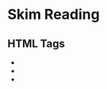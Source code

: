
# Skim Reading 
## HTML Tags
* <body>
* <head>
* <title>

## Create web page on pc

* To create your first web page on a PC, start up Notepad. You can find this by going to:

Start
 All Programs (or Programs)
 Accessories
 Notepad

You might also like to download 
a free editor called Notepad++ 
from notepad-plus-plus.org.

* Type the code shown on the 
right.

* Go to the File menu and select Save as... You will need to save the file somewhere you can remember. If you like, you could create a folder for any examples that you try out from this book.

* Start your web browser. Go to the File menu and select Open. Browse to the file that you just created, select it and click on the Open button. The result should look something like the screen shot to the left.


## Creating a Web Page on a 

* To create your first web page on a Mac, start up TextEdit. This should be in your Applications
folder.

* Type the code shown on the right.

* Now go to the File menu and select Save as... You will need to save the file somewhere you can remember.

* Next, start your web browser, go to the File menu, and select Open. You should browse to the file that you just created, select it and click on the Open button. The result should look like the screen shot to the left.

* X HTML pages are text documents.

## Summary
* X HTML uses tags (characters that sit inside angled brackets) to give the information they surround special meaning.
* X Tags are often referred to as elements.
* X Tags usually come in pairs. The opening tag denotes the start of a piece of content; the closing tag denotes the end.
* X Opening tags can carry attributes, which tell us more about the content of that element.
* X Attributes require a name and a value.
* X To learn HTML you need to know what tags are available for you to use, what they do, and where they can go.


# Focused Reading

## Summary of chapter 8 

* The different versions of HTML and how to indicate which version you are using
* How to add comments to your code
* Global attributes, which are attributes that can be used on any element, including the class and id attributes
* Elements that are used to group together parts of the page where no other element is suitable
* How to embed a page within a page using iframes
* How to add information about the web page using the <meta> element
* Adding characters such as angled brackets and copyright symbols


## Different versions of html
### HTML4
* With the exception of a few elements added in HTML5 (which have been highlighted), the elements you have seen in this book were all available in HTML 4, although HTML 4 had some presentational elements to control the appearance of pages, authors are not recommended to use them any more. (Examples include the <center> element for centering content on a page, <font> for controlling the appearance of text, and <strike> to put a line through the text — all of these can be achieved with CSS instead.) .

### XHTML
* In 1998, a language called XML was published. Its purpose was to allow people to write new markup languages. Since HTML was the most widely used markup language around, it was decided that HTML 4 should be reformulated to follow the rules of XML and it was renamed XHTML. This meant that authors had to follow some new, more strict rules about writing markup. For example:
* Every element needed a closing tag (except for empty elements such as <img />).
* Attribute names had to be in lowercase.
* All attributes required a value, and all values were to be placed in double quotes.

### HTML5
* n HTML5, web page authors do not need to close all tags, and new elements and attributes will be introduced. At the time of writing, the HTML5 specification had not been completed, but the major browser makers had 
started to implement many of the new features, and web page authors were rapidly adopting the new markup.
Despite the fact that HTML5 is not yet completed, you can safely take advantage of the new features of the language as long as you endeavour to ensure that users with older browsers will be able to view your pages 
(even though some of the extra features will not be visible to them).

## Summary
### Comments in html
* <!-- -->

### Inline elements
* Examples of inline elements are 
<a>, <b>, <em>, and <img>.

### Grouping Text & Elements In a Block
* div tag

### Grouping Text & Elements Inline
* span tag

### IFrames
* iframe tag

### Information About Your Pages
* meta tag

### Escape Characters
Less-than sign
&lt; 
&#60; 
Greater-than sign
&gt;
&amp;
Ampersand
&amp;
&#38;
Quotation mark
&quot; 
&#34;
Cent sign
&cent;
&#162;
Pound sign
&pound; 
&#163;
Yen sign
&yen; 
&#165;
Euro sign
&euro;
&#8364;
Copyright symbol
&copy;
&#169;
Registered trademark
&reg;
&#174;
Trademark
&trade;
&#8482;
Left single quote
&lsquo;
&#8216;
Right single quote
&rsquo;
&#8217;
Left double quotes
&ldquo; 
&#8220;
Right double quotes
&rdquo;
&#8221; 
Multiplication sign
&times;
&#215;
Division sign
&divide; 
&#247;

### Summary Extra Markup
* DOCTYPES tell browsers which version of HTML you are using.
* X You can add comments to your code between the <!-- and --> markers.
* X The id and class attributes allow you to identify particular elements.
* X The <div> and <span> elements allow you to group block-level and inline elements together.
* X <iframes> cut windows into your web pages through which other pages can be displayed.
* X The <meta> tag allows you to supply all kinds of information about your web page.
* X Escape characters are used to include special characters in your pages such as <, >, and ©.


## Summary of chapter 17
### Traditional HTML Layouts
* For a long time, web page authors used <div> elements to group together related elements on the page (such as the elements that form a header, an article, footer or sidebar). Authors used class or id attributes to indicate the role of the <div> element in the structure of the page.
<img src="l.jpg" alt="">

### New Html5 Layout Elements
* HTML5 introduces a new set of elements that allow you to divide up the parts of a page. The names of these elements indicate the kind of content you will find in them. They are still subject to change, but that has not 
stopped many web page authors using them already.


### Headers & Footers
* <header> <footer>
<img src="jh.jpg" alt="">


### Navigation
* <nav>
<img src="lk.jpg" alt="">

### Articles
* <article>
<img src="article.jpg" alt="">


### ASIDES
* <aside>
<img src="aside.jpg" alt="">


### Sections
* <section>
<img src="section.jpg" alt="">


### Heading Groups
* <hgroup>
<img src="headinggroup.jpg" alt="">


### Figures
* <figure> <figcaption>
<img src="figures.jpg" alt="">


### Linking Around 
* Block-Level Elements
<img src="linking.png" alt="">


### HTML5 Layout Summary
* The new HTML5 elements indicate the purpose of different parts of a web page and help to describe its structure.
* X The new elements provide clearer code (compared with using multiple <div> elements).
* X Older browsers that do not understand HTML5 elements need to be told which elements are block-level elements.
* X To make HTML5 elements work in Internet Explorer 8 (and older versions of IE), extra JavaScript is needed, 
which is available free from Google.


